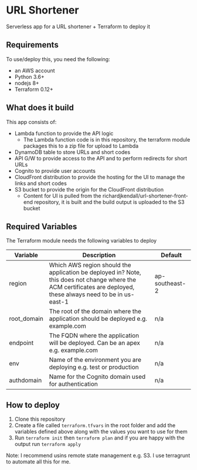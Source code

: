 # URL Shortener

Serverless app for a URL shortener + Terraform to deploy it

## Requirements
To use/deploy this, you need the following:

* an AWS account
* Python 3.6+
* nodejs 8+
* Terraform 0.12+
  
## What does it build
This app consists of:

* Lambda function to provide the API logic
  * The Lambda function code is in this repository, the terraform module packages this to a zip file for upload to Lambda
* DynamoDB table to store URLs and short codes
* API G/W to provide access to the API and to perform redirects for short URLs
* Cognito to provide user accounts
* CloudFront distribution to provide the hosting for the UI to manage the links and short codes
* S3 bucket to provide the origin for the CloudFront distribution
  * Content for UI is pulled from the richardjkendall/url-shortener-front-end repository, it is built and the build output is uploaded to the S3 bucket

## Required Variables
The Terraform module needs the following variables to deploy

|Variable|Description|Default|
|---|---|---|
|region|Which AWS region should the application be deployed in?  Note, this does not change where the ACM certificates are deployed, these always need to be in us-east-1|ap-southeast-2
|root_domain|The root of the domain where the application should be deployed e.g. example.com|n/a
|endpoint|The FQDN where the application will be deployed.  Can be an apex e.g. example.com|n/a
env|Name of the environment you are deploying e.g. test or production|n/a
authdomain|Name for the Cognito domain used for authentication|n/a

## How to deploy
1. Clone this repository
2. Create a file called ``terraform.tfvars`` in the root folder and add the variables defined above along with the values you want to use for them
3. Run ``terraform init`` then ``terraform plan`` and if you are happy with the output run ``terraform apply``

Note: I recommend usins remote state management e.g. S3.  I use terragrunt to automate all this for me. 
